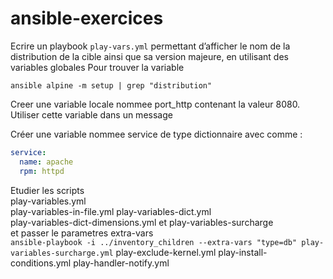 # ansible-exercices
Ecrire un playbook ```play-vars.yml``` permettant d’afficher le nom de la distribution de la cible ainsi
que sa version majeure, en utilisant des variables globales 
Pour trouver la variable  

```ansible alpine -m setup | grep "distribution"```

Creer une variable locale nommee port_http contenant la valeur 8080. Utiliser cette variable
dans un message

Créer une variable nommee service de type dictionnaire avec comme :
```yaml
service:
  name: apache
  rpm: httpd
```
Etudier les scripts    
play-variables.yml  
play-variables-in-file.yml
play-variables-dict.yml  
play-variables-dict-dimensions.yml
et play-variables-surcharge  
et passer le parametres extra-vars  
```ansible-playbook -i ../inventory_children --extra-vars "type=db" play-variables-surcharge.yml```
play-exclude-kernel.yml
play-install-conditions.yml
play-handler-notify.yml